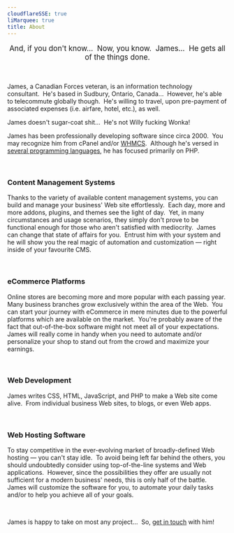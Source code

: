 ```yaml
---
cloudflareSSE: true
liMarquee: true
title: About
---
```


<p class="liMarquee mWrap" style="font-size: larger; text-align: center;">
    And, if you don't know&hellip;&nbsp; Now, you know.&nbsp; James&hellip;&nbsp; He gets all of the things done.
</p>
<p>
  &nbsp;
</p>
<p>
  James, a Canadian Forces veteran, is an information technology consultant.&nbsp; He's based in Sudbury, Ontario, Canada&hellip;&nbsp; However, he's able to
  telecommute globally though.&nbsp; He's willing to travel, upon pre-payment of associated expenses (i.e. airfare, hotel, etc.), as well.
</p>
<p>
  James doesn't sugar-coat shit&hellip;&nbsp; He's not Willy fucking Wonka!
</p>
<p>
  James has been professionally developing software since circa 2000.&nbsp; You may recognize him from cPanel and/or
  <a href="{{ site.uri.shortURL }}/WHMCS" rel="external" target="_blank" title="">WHMCS</a>.&nbsp; Although he's versed in
  <a href="{{ site.url }}/resume#languages" rel="me" title="">several programming languages</a>, he has focused primarily on PHP.
</p>
<p>
  &nbsp;
</p>
<h3>
  Content Management Systems
</h3>
<p>
  Thanks to the variety of available content management systems, you can build and manage your business' Web site effortlessly.&nbsp; Each day, more and more
  addons, plugins, and themes see the light of day.&nbsp; Yet, in many circumstances and usage scenarios, they simply don't prove to be functional enough for
  those who aren't satisfied with mediocrity.&nbsp; James can change that state of affairs for you.&nbsp; Entrust him with your system and he will show you the
  real magic of automation and customization &#8212; right inside of your favourite CMS.
</p>
<p>
  &nbsp;
</p>
<h3>
  eCommerce Platforms
</h3>
<p>
  Online stores are becoming more and more popular with each passing year.&nbsp; Many business branches grow exclusively within the area of the Web.&nbsp; You
  can start your journey with eCommerce in mere minutes due to the powerful platforms which are available on the market.&nbsp; You're probably aware of the fact
  that out-of-the-box software might not meet all of your expectations.&nbsp; James will really come in handy when you need to automate and/or personalize your
  shop to stand out from the crowd and maximize your earnings.
</p>
<p>
  &nbsp;
</p>
<h3>
  Web Development
</h3>
<p>
  James writes CSS, HTML, JavaScript, and PHP to make a Web site come alive.&nbsp; From individual business Web sites, to blogs, or even Web apps.
</p>
<p>
  &nbsp;
</p>
<h3>
  Web Hosting Software
</h3>
<p>
  To stay competitive in the ever-evolving market of broadly-defined Web hosting &#8212; you can't stay idle.&nbsp; To avoid being left far behind the others,
  you should undoubtedly consider using top-of-the-line systems and Web applications.&nbsp; However, since the possibilities they offer are usually not
  sufficient for a modern business' needs, this is only half of the battle.&nbsp; James will customize the software for you, to automate your daily tasks and/or
  to help you achieve all of your goals.
</p>
<p>
  &nbsp;
</p>
<p>
  James is happy to take on most any project&hellip;&nbsp; So, <a href="{{ site.url }}/contact" rel="me" title="">get in touch</a> with him!
</p>
